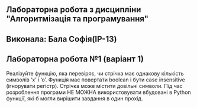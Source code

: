 ## Лабораторна робота з дисципліни "Алгоритмізація та програмування"
## Виконала: Бала Софія(IP-13)
## Лабораторна робота №1 (варіант 1)

Реалізуйте функцію, яка перевіряє, чи стрічка має однакову кількість символів ‘x’ i ‘o’. Функція має повертати boolean і бути case insensitive (ігнорувати регістр). Стрічка може містити довільні символи. Під час розроблення програми НЕ МОЖНА використовувати вбудовані в Python функції, які б могли вирішити завдання в один прохід.

